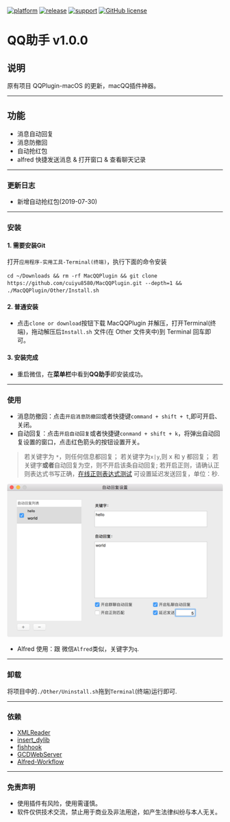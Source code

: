 
[![platform](https://img.shields.io/badge/platform-macos-lightgrey.svg)](https://www.apple.com/macos) [![release](https://img.shields.io/badge/release-v1.0.0-brightgreen.svg)](https://github.com/cuiyu8580/MacQQPlugin/releases)  [![support](https://img.shields.io/badge/support-QQ%206.5.5-blue.svg)](http://im.qq.com/macqq/)
[![GitHub license](https://img.shields.io/github/license/cuiyu8580/MacQQPlugin.svg)](./LICENSE)

# QQ助手 v1.0.0

## 说明


原有项目 QQPlugin-macOS 的更新，macQQ插件神器。

---

## 功能

* 消息自动回复
* 消息防撤回
* 自动抢红包
* alfred 快捷发送消息 & 打开窗口 & 查看聊天记录

---

### 更新日志
* 新增自动抢红包(2019-07-30)   


---
### 安装


#### 1. 需要安装Git


打开`应用程序-实用工具-Terminal(终端)`，执行下面的命令安装

`cd ~/Downloads && rm -rf MacQQPlugin && git clone https://github.com/cuiyu8580/MacQQPlugin.git --depth=1 && ./MacQQPlugin/Other/Install.sh`


#### 2. 普通安装

* 点击`clone or download`按钮下载 MacQQPlugin 并解压，打开Terminal(终端)，拖动解压后`Install.sh` 文件(在 Other 文件夹中)到 Terminal 回车即可。

#### 3. 安装完成

* 重启微信，在**菜单栏**中看到**QQ助手**即安装成功。




---

### 使用

* 消息防撤回：点击`开启消息防撤回`或者快捷键`command + shift + t`,即可开启、关闭。
* 自动回复：点击`开启自动回复`或者快捷键`conmand + shift + k`，将弹出自动回复设置的窗口，点击红色箭头的按钮设置开关。    

>若关键字为 `*`，则任何信息都回复；
>若关键字为`x|y`,则 x 和 y 都回复；
>若关键字**或者**自动回复为空，则不开启该条自动回复;
>若开启正则，请确认正则表达式书写正确，[在线正则表达式测试](http://tool.oschina.net/regex/)
> 可设置延迟发送回复，单位：秒.

![自动回复设置.png](./Other/ScreenShots/auto_reply.png)

* Alfred 使用：跟 微信`Alfred`类似，关键字为`q`. 

---

### 卸载

将项目中的`./Other/Uninstall.sh`拖到`Terminal`(终端)运行即可.

---

### 依赖

* [XMLReader](https://github.com/amarcadet/XMLReader)
* [insert_dylib](https://github.com/Tyilo/insert_dylib)
* [fishhook](https://github.com/facebook/fishhook)
* [GCDWebServer](https://github.com/swisspol/GCDWebServer)   
* [Alfred-Workflow](http://www.deanishe.net/alfred-workflow/index.html)

---


### 免责声明
* 使用插件有风险，使用需谨慎。
* 软件仅供技术交流，禁止用于商业及非法用途，如产生法律纠纷与本人无关。


